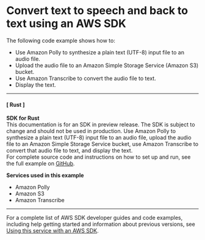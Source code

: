 # Convert text to speech and back to text using an AWS SDK<a name="example_cross_Telephone_section"></a>

The following code example shows how to:
+ Use Amazon Polly to synthesize a plain text \(UTF\-8\) input file to an audio file\.
+ Upload the audio file to an Amazon Simple Storage Service \(Amazon S3\) bucket\.
+ Use Amazon Transcribe to convert the audio file to text\.
+ Display the text\.

------
#### [ Rust ]

**SDK for Rust**  
This documentation is for an SDK in preview release\. The SDK is subject to change and should not be used in production\.
 Use Amazon Polly to synthesize a plain text \(UTF\-8\) input file to an audio file, upload the audio file to an Amazon Simple Storage Service bucket, use Amazon Transcribe to convert that audio file to text, and display the text\.   
 For complete source code and instructions on how to set up and run, see the full example on [GitHub](https://github.com/awsdocs/aws-doc-sdk-examples/blob/main/rust_dev_preview/cross_service#code-examples)\.   

**Services used in this example**
+ Amazon Polly
+ Amazon S3
+ Amazon Transcribe

------

For a complete list of AWS SDK developer guides and code examples, including help getting started and information about previous versions, see [Using this service with an AWS SDK](getting-started-sdk.md#sdk-general-information-section)\.